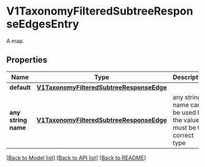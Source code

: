 # V1TaxonomyFilteredSubtreeResponseEdgesEntry

A map.

## Properties
Name | Type | Description | Notes
------------ | ------------- | ------------- | -------------
**default** | [**V1TaxonomyFilteredSubtreeResponseEdge**](V1TaxonomyFilteredSubtreeResponseEdge.md) |  | [optional] 
**any string name** | [**V1TaxonomyFilteredSubtreeResponseEdge**](V1TaxonomyFilteredSubtreeResponseEdge.md) | any string name can be used but the value must be the correct type | [optional]

[[Back to Model list]](../README.md#documentation-for-models) [[Back to API list]](../README.md#documentation-for-api-endpoints) [[Back to README]](../README.md)



